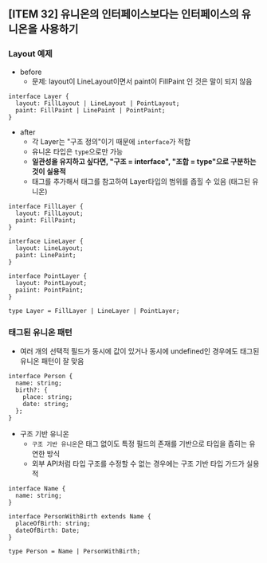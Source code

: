 ## [ITEM 32] 유니온의 인터페이스보다는 인터페이스의 유니온을 사용하기

### Layout 예제

- before
  - 문제: layout이 LineLayout이면서 paint이 FillPaint 인 것은 말이 되지 않음

```tsx
interface Layer {
  layout: FillLayout | LineLayout | PointLayout;
  paint: FillPaint | LinePaint | PointPaint;
}
```

- after
  - 각 Layer는 "구조 정의"이기 때문에 `interface`가 적합
  - 유니온 타입은 `type`으로만 가능
  - **일관성을 유지하고 싶다면, "구조 = interface", "조합 = type"으로 구분하는 것이 실용적**
  - 태그를 추가해서 태그를 참고하여 Layer타입의 범위를 좁힐 수 있음 (태그된 유니온)

```tsx
interface FillLayer {
  layout: FillLayout;
  paint: FillPaint;
}

interface LineLayer {
  layout: LineLayout;
  paint: LinePaint;
}

interface PointLayer {
  layout: PointLayout;
  paiint: PointPaint;
}

type Layer = FillLayer | LineLayer | PointLayer;
```

### 태그된 유니온 패턴

- 여러 개의 선택적 필드가 동시에 값이 있거나 동시에 undefined인 경우에도 태그된 유니온 패턴이 잘 맞음

```tsx
interface Person {
  name: string;
  birth?: {
    place: string;
    date: string;
  };
}
```

- 구조 기반 유니온
  - `구조 기반 유니온`은 태그 없이도 특정 필드의 존재를 기반으로 타입을 좁히는 유연한 방식
  - 외부 API처럼 타입 구조를 수정할 수 없는 경우에는 구조 기반 타입 가드가 실용적

```tsx
interface Name {
  name: string;
}

interface PersonWithBirth extends Name {
  placeOfBirth: string;
  dateOfBirth: Date;
}

type Person = Name | PersonWithBirth;
```
